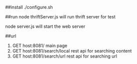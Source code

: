 ##install
./configure.sh

##run
node thriftServer.js 
will run thrift server for test

node server.js
will start the web server

##url
1. GET host:8081/ 		main page
2. GET host:8081/search/local	rest api for searching content
3. GET host:8081/search/url	rest api for searching url
